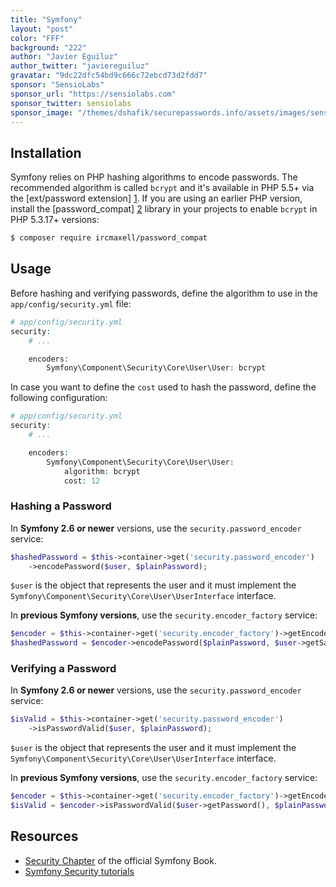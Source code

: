 ```yaml
---
title: "Symfony"
layout: "post"
color: "FFF"
background: "222"
author: "Javier Eguiluz"
author_twitter: "javiereguiluz"
gravatar: "9dc22dfc54bd9c666c72ebcd73d2fdd7"
sponsor: "SensioLabs"
sponsor_url: "https://sensiolabs.com"
sponsor_twitter: sensiolabs
sponsor_image: "/themes/dshafik/securepasswords.info/assets/images/sensiolabs.png"
---
```


## Installation

Symfony relies on PHP hashing algorithms to encode passwords. The recommended
algorithm is called `bcrypt` and it's available in PHP 5.5+ via the
[ext/password extension] [1]. If you are using an earlier PHP version, install
the [password_compat] [2] library in your  projects to enable `bcrypt` in PHP
5.3.17+ versions:

```sh
$ composer require ircmaxell/password_compat
```

## Usage

Before hashing and verifying passwords, define the algorithm to use in the
`app/config/security.yml` file:

```php
# app/config/security.yml
security:
    # ...

    encoders:
        Symfony\Component\Security\Core\User\User: bcrypt
```

In case you want to define the `cost` used to hash the password, define the
following configuration:

```php
# app/config/security.yml
security:
    # ...

    encoders:
        Symfony\Component\Security\Core\User\User:
            algorithm: bcrypt
            cost: 12
```

### Hashing a Password

In **Symfony 2.6 or newer** versions, use the `security.password_encoder`
service:

```php
$hashedPassword = $this->container->get('security.password_encoder')
    ->encodePassword($user, $plainPassword);
```

`$user` is the object that represents the user and it must implement the
`Symfony\Component\Security\Core\User\UserInterface` interface.

In **previous Symfony versions**, use the `security.encoder_factory` service:

```php
$encoder = $this->container->get('security.encoder_factory')->getEncoder($user);
$hashedPassword = $encoder->encodePassword($plainPassword, $user->getSalt());
```

### Verifying a Password

In **Symfony 2.6 or newer** versions, use the `security.password_encoder` service:

```php
$isValid = $this->container->get('security.password_encoder')
    ->isPasswordValid($user, $plainPassword);
```

`$user` is the object that represents the user and it must implement the
`Symfony\Component\Security\Core\User\UserInterface` interface.

In **previous Symfony versions**, use the `security.encoder_factory` service:

```php
$encoder = $this->container->get('security.encoder_factory')->getEncoder($user);
$isValid = $encoder->isPasswordValid($user->getPassword(), $plainPassword, $user->getSalt());
```

## Resources

* [Security Chapter](http://symfony.com/doc/current/book/security.html) of the
  official Symfony Book.
* [Symfony Security tutorials](http://symfony.com/doc/current/cookbook/security/index.html)

[1]: http://php.net/password
[2]: https://github.com/ircmaxell/password_compat
